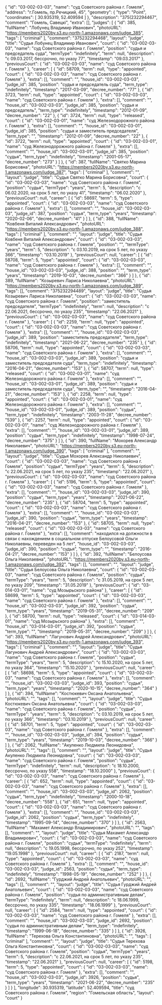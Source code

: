 {
    "id": "03-002-03-03",
    "name": "суд Советского района г. Гомеля",
    "address": "г.Гомель, пр.Речицкий, 45",
    "geometry": {
        "type": "Point",
        "coordinates": [
            30.935319,
            52.409594
        ]
    },
    "description": "375(232294467",
    "comment": "Гомель, Савецкі",
    "extra": [],
    "judges": [
        {
            "id": 385,
            "fullName": "Лобунец Владимир Иванович",
            "photoURL": "https://members2020by.s3.eu-north-1.amazonaws.com/judge_385",
            "tags": [
                "criminal"
            ],
            "comment": "375232294468",
            "layout": "judge",
            "title": "Судья Лобунец Владимир Иванович",
            "court": {
                "id": "03-002-03-03",
                "name": "суд Советского района г. Гомеля",
                "position": "судья и председатель суда",
                "termType": "indefinitely",
                "term": null,
                "description": "c 09.03.2017, бессрочно, по указу 77",
                "timestamp": "09.03.2017"
            },
            "previousCourt": {
                "id": "03-002-03-03",
                "name": "суд Советского района г. Гомеля"
            },
            "career": [
                {
                    "id": 58709,
                    "term": null,
                    "type": "appointed",
                    "court": {
                        "id": "03-002-03-03",
                        "name": "суд Советского района г. Гомеля"
                    },
                    "extra": [],
                    "comment": "",
                    "house_id": "03-002-03-03",
                    "judge_id": 385,
                    "position": "судья и председатель суда",
                    "term_type": "indefinitely",
                    "timestamp": "2017-03-09",
                    "decree_number": "77"
                },
                {
                    "id": 3723,
                    "term": null,
                    "type": "appointed",
                    "court": {
                        "id": "03-002-03-03",
                        "name": "суд Советского района г. Гомеля"
                    },
                    "extra": [],
                    "comment": "",
                    "house_id": "03-002-03-03",
                    "judge_id": 385,
                    "position": "судья и председатель",
                    "term_type": "indefinitely",
                    "timestamp": "2012-01-09",
                    "decree_number": "22"
                },
                {
                    "id": 3724,
                    "term": null,
                    "type": "released",
                    "court": {
                        "id": "03-002-03-01",
                        "name": "суд Железнодорожного района г. Гомеля"
                    },
                    "extra": [],
                    "comment": "",
                    "house_id": "03-002-03-01",
                    "judge_id": 385,
                    "position": "судья и заместитель председателя",
                    "term_type": "",
                    "timestamp": "2012-01-09",
                    "decree_number": "22"
                },
                {
                    "id": 3722,
                    "term": null,
                    "type": "appointed",
                    "court": {
                        "id": "03-002-03-01",
                        "name": "суд Железнодорожного района г. Гомеля"
                    },
                    "extra": [],
                    "comment": "",
                    "house_id": "03-002-03-01",
                    "judge_id": 385,
                    "position": "судья",
                    "term_type": "indefinitely",
                    "timestamp": "2001-05-17",
                    "decree_number": "273"
                }
            ]
        },
        {
            "id": 387,
            "fullName": "Святко Марина Борисовна",
            "photoURL": "https://members2020by.s3.eu-north-1.amazonaws.com/judge_387",
            "tags": [
                "criminal"
            ],
            "comment": "",
            "layout": "judge",
            "title": "Судья Святко Марина Борисовна",
            "court": {
                "id": "03-002-03-03",
                "name": "суд Советского района г. Гомеля",
                "position": "судья",
                "termType": "years",
                "term": 5,
                "description": "c 06.02.2020, на срок 5 лет, по указу 41",
                "timestamp": "06.02.2020"
            },
            "previousCourt": null,
            "career": [
                {
                    "id": 58697,
                    "term": 5,
                    "type": "appointed",
                    "court": {
                        "id": "03-002-03-03",
                        "name": "суд Советского района г. Гомеля"
                    },
                    "extra": [],
                    "comment": "",
                    "house_id": "03-002-03-03",
                    "judge_id": 387,
                    "position": "судья",
                    "term_type": "years",
                    "timestamp": "2020-02-06",
                    "decree_number": "41"
                }
            ]
        },
        {
            "id": 388,
            "fullName": "Ковбеня Виталий Александрович",
            "photoURL": "https://members2020by.s3.eu-north-1.amazonaws.com/judge_388",
            "tags": [
                "criminal"
            ],
            "comment": "",
            "layout": "judge",
            "title": "Судья Ковбеня Виталий Александрович",
            "court": {
                "id": "03-002-03-03",
                "name": "суд Советского района г. Гомеля",
                "position": "",
                "termType": "years",
                "term": 5,
                "description": "c 03.10.2019, на срок 5 лет, по указу 366",
                "timestamp": "03.10.2019"
            },
            "previousCourt": null,
            "career": [
                {
                    "id": 58708,
                    "term": 5,
                    "type": "appointed",
                    "court": {
                        "id": "03-002-03-03",
                        "name": "суд Советского района г. Гомеля"
                    },
                    "extra": [],
                    "comment": "",
                    "house_id": "03-002-03-03",
                    "judge_id": 388,
                    "position": "",
                    "term_type": "years",
                    "timestamp": "2019-10-03",
                    "decree_number": "366"
                }
            ]
        },
        {
            "id": 389,
            "fullName": "Козыревич Лариса Николаевна",
            "photoURL": "https://members2020by.s3.eu-north-1.amazonaws.com/judge_389",
            "tags": [],
            "comment": "375232294489",
            "layout": "judge",
            "title": "Судья Козыревич Лариса Николаевна",
            "court": {
                "id": "03-002-03-03",
                "name": "суд Советского района г. Гомеля",
                "position": "заместитель председателя",
                "termType": "indefinitely",
                "term": null,
                "description": "c 22.06.2021, бессрочно, по указу 235",
                "timestamp": "22.06.2021"
            },
            "previousCourt": {
                "id": "03-002-03-03",
                "name": "суд Советского района г. Гомеля"
            },
            "career": [
                {
                    "id": 2259,
                    "term": null,
                    "type": "appointed",
                    "court": {
                        "id": "03-002-03-03",
                        "name": "суд Советского района г. Гомеля"
                    },
                    "extra": [],
                    "comment": "",
                    "house_id": "03-002-03-03",
                    "judge_id": 389,
                    "position": "заместитель председателя",
                    "term_type": "indefinitely",
                    "timestamp": "2021-06-22",
                    "decree_number": "235"
                },
                {
                    "id": 58706,
                    "term": null,
                    "type": "appointed",
                    "court": {
                        "id": "03-002-03-03",
                        "name": "суд Советского района г. Гомеля"
                    },
                    "extra": [],
                    "comment": "",
                    "house_id": "03-002-03-03",
                    "judge_id": 389,
                    "position": "судья и заместитель председателя суда",
                    "term_type": "indefinitely",
                    "timestamp": "2016-04-21",
                    "decree_number": "153"
                },
                {
                    "id": 58707,
                    "term": null,
                    "type": "released",
                    "court": {
                        "id": "03-002-03-01",
                        "name": "суд Железнодорожного района г. Гомеля"
                    },
                    "extra": [],
                    "comment": "",
                    "house_id": "03-002-03-01",
                    "judge_id": 389,
                    "position": "судья и заместитель председателя суда",
                    "term_type": "",
                    "timestamp": "2016-04-21",
                    "decree_number": "153"
                },
                {
                    "id": 2258,
                    "term": null,
                    "type": "appointed",
                    "court": {
                        "id": "03-002-03-01",
                        "name": "суд Железнодорожного района г. Гомеля"
                    },
                    "extra": [],
                    "comment": "",
                    "house_id": "03-002-03-01",
                    "judge_id": 389,
                    "position": "судья",
                    "term_type": "indefinitely",
                    "timestamp": "2003-11-28",
                    "decree_number": "539"
                },
                {
                    "id": 2257,
                    "term": null,
                    "type": "appointed",
                    "court": {
                        "id": "03-002-03-01",
                        "name": "суд Железнодорожного района г. Гомеля"
                    },
                    "extra": [],
                    "comment": "",
                    "house_id": "03-002-03-01",
                    "judge_id": 389,
                    "position": "судья",
                    "term_type": "indefinitely",
                    "timestamp": "1998-07-24",
                    "decree_number": "375"
                }
            ]
        },
        {
            "id": 390,
            "fullName": "Мохорев Александр Николаевич",
            "photoURL": "https://members2020by.s3.eu-north-1.amazonaws.com/judge_390",
            "tags": [
                "criminal"
            ],
            "comment": "",
            "layout": "judge",
            "title": "Судья Мохорев Александр Николаевич",
            "court": {
                "id": "03-002-03-03",
                "name": "суд Советского района г. Гомеля",
                "position": "судья",
                "termType": "years",
                "term": 5,
                "description": "c 22.06.2021, на срок 5 лет, по указу 235",
                "timestamp": "22.06.2021"
            },
            "previousCourt": {
                "id": "03-002-03-03",
                "name": "суд Советского района г. Гомеля"
            },
            "career": [
                {
                    "id": 5196,
                    "term": 5,
                    "type": "appointed",
                    "court": {
                        "id": "03-002-03-03",
                        "name": "суд Советского района г. Гомеля"
                    },
                    "extra": [],
                    "comment": "",
                    "house_id": "03-002-03-03",
                    "judge_id": 390,
                    "position": "судья",
                    "term_type": "years",
                    "timestamp": "2021-06-22",
                    "decree_number": "235"
                },
                {
                    "id": 58704,
                    "term": 5,
                    "type": "appointed",
                    "court": {
                        "id": "03-002-03-03",
                        "name": "суд Советского района г. Гомеля"
                    },
                    "extra": [],
                    "comment": "",
                    "house_id": "03-002-03-03",
                    "judge_id": 390,
                    "position": "судья",
                    "term_type": "years",
                    "timestamp": "2016-04-21",
                    "decree_number": "153"
                },
                {
                    "id": 58705,
                    "term": null,
                    "type": "released",
                    "court": {
                        "id": "03-002-03-03",
                        "name": "суд Советского района г. Гомеля"
                    },
                    "extra": [],
                    "comment": "находился на должности в связи с нахождением в социальном отпуске Белоусовой Ольги Николаевны, переведен на 5 лет",
                    "house_id": "03-002-03-03",
                    "judge_id": 390,
                    "position": "судья",
                    "term_type": "",
                    "timestamp": "2016-04-21",
                    "decree_number": "153"
                }
            ]
        },
        {
            "id": 392,
            "fullName": "Белоусова Ольга Николаевна",
            "photoURL": "https://members2020by.s3.eu-north-1.amazonaws.com/judge_392",
            "tags": [],
            "comment": "",
            "layout": "judge",
            "title": "Судья Белоусова Ольга Николаевна",
            "court": {
                "id": "03-002-03-03",
                "name": "суд Советского района г. Гомеля",
                "position": "судья",
                "termType": "years",
                "term": 5,
                "description": "c 31.05.2019, на срок 5 лет, по указу 209",
                "timestamp": "31.05.2019"
            },
            "previousCourt": {
                "id": "03-014-03-01",
                "name": "суд Мозырьского района"
            },
            "career": [
                {
                    "id": 58699,
                    "term": 5,
                    "type": "appointed",
                    "court": {
                        "id": "03-002-03-03",
                        "name": "суд Советского района г. Гомеля"
                    },
                    "extra": [],
                    "comment": "",
                    "house_id": "03-002-03-03",
                    "judge_id": 392,
                    "position": "судья",
                    "term_type": "years",
                    "timestamp": "2019-05-31",
                    "decree_number": "209"
                },
                {
                    "id": 58700,
                    "term": null,
                    "type": "released",
                    "court": {
                        "id": "03-014-03-01",
                        "name": "суд Мозырьского района"
                    },
                    "extra": [],
                    "comment": "",
                    "house_id": "03-014-03-01",
                    "judge_id": 392,
                    "position": "судья",
                    "term_type": "",
                    "timestamp": "2019-05-31",
                    "decree_number": "209"
                }
            ]
        },
        {
            "id": 393,
            "fullName": "Лагунович Андрей Александрович",
            "photoURL": "https://members2020by.s3.eu-north-1.amazonaws.com/judge_393",
            "tags": [
                "criminal"
            ],
            "comment": "",
            "layout": "judge",
            "title": "Судья Лагунович Андрей Александрович",
            "court": {
                "id": "03-002-03-03",
                "name": "суд Советского района г. Гомеля",
                "position": "судья",
                "termType": "years",
                "term": 5,
                "description": "c 15.10.2020, на срок 5 лет, по указу 364",
                "timestamp": "15.10.2020"
            },
            "previousCourt": null,
            "career": [
                {
                    "id": 58698,
                    "term": 5,
                    "type": "appointed",
                    "court": {
                        "id": "03-002-03-03",
                        "name": "суд Советского района г. Гомеля"
                    },
                    "extra": [],
                    "comment": "",
                    "house_id": "03-002-03-03",
                    "judge_id": 393,
                    "position": "судья",
                    "term_type": "years",
                    "timestamp": "2020-10-15",
                    "decree_number": "364"
                }
            ]
        },
        {
            "id": 394,
            "fullName": "Костюкевич Оксана Анатольевна",
            "photoURL": "",
            "tags": [],
            "comment": "",
            "layout": "judge",
            "title": "Судья Костюкевич Оксана Анатольевна",
            "court": {
                "id": "03-002-03-03",
                "name": "суд Советского района г. Гомеля",
                "position": "судья",
                "termType": "years",
                "term": 5,
                "description": "c 03.10.2019, на срок 5 лет, по указу 366",
                "timestamp": "03.10.2019"
            },
            "previousCourt": null,
            "career": [
                {
                    "id": 58701,
                    "term": 5,
                    "type": "appointed",
                    "court": {
                        "id": "03-002-03-03",
                        "name": "суд Советского района г. Гомеля"
                    },
                    "extra": [],
                    "comment": "",
                    "house_id": "03-002-03-03",
                    "judge_id": 394,
                    "position": "судья",
                    "term_type": "years",
                    "timestamp": "2019-10-03",
                    "decree_number": "366"
                }
            ]
        },
        {
            "id": 2062,
            "fullName": "Акуленко Людмила Леонидовна",
            "photoURL": "",
            "tags": [],
            "comment": "",
            "layout": "judge",
            "title": "Судья Акуленко Людмила Леонидовна",
            "court": {
                "id": "03-002-03-03",
                "name": "суд Советского района г. Гомеля",
                "position": "судья",
                "termType": "indefinitely",
                "term": null,
                "description": "c 18.10.2000, бессрочно, по указу 558",
                "timestamp": "18.10.2000"
            },
            "previousCourt": {
                "id": "03-002-03-03",
                "name": "суд Советского района г. Гомеля"
            },
            "career": [
                {
                    "id": 652,
                    "term": null,
                    "type": "appointed",
                    "court": {
                        "id": "03-002-03-03",
                        "name": "суд Советского района г. Гомеля"
                    },
                    "extra": [],
                    "comment": "",
                    "house_id": "03-002-03-03",
                    "judge_id": 2062,
                    "position": "судья",
                    "term_type": "indefinitely",
                    "timestamp": "2000-10-18",
                    "decree_number": "558"
                },
                {
                    "id": 651,
                    "term": null,
                    "type": "appointed",
                    "court": {
                        "id": "03-002-03-03",
                        "name": "суд Советского района г. Гомеля"
                    },
                    "extra": [],
                    "comment": "",
                    "house_id": "03-002-03-03",
                    "judge_id": 2062,
                    "position": "судья",
                    "term_type": "indefinitely",
                    "timestamp": "1995-09-14",
                    "decree_number": "370"
                }
            ]
        },
        {
            "id": 2563,
            "fullName": "Махамет Александр Владимирович",
            "photoURL": "",
            "tags": [],
            "comment": "",
            "layout": "judge",
            "title": "Судья Махамет Александр Владимирович",
            "court": {
                "id": "03-002-03-03",
                "name": "суд Советского района г. Гомеля",
                "position": "судья",
                "termType": "indefinitely",
                "term": null,
                "description": "c 19.05.1998, бессрочно, по указу 252",
                "timestamp": "19.05.1998"
            },
            "previousCourt": null,
            "career": [
                {
                    "id": 2187,
                    "term": null,
                    "type": "appointed",
                    "court": {
                        "id": "03-002-03-03",
                        "name": "суд Советского района г. Гомеля"
                    },
                    "extra": [],
                    "comment": "",
                    "house_id": "03-002-03-03",
                    "judge_id": 2563,
                    "position": "судья",
                    "term_type": "indefinitely",
                    "timestamp": "1998-05-19",
                    "decree_number": "252"
                }
            ]
        },
        {
            "id": 2692,
            "fullName": "Гурджий Андрей Анатольевич",
            "photoURL": "",
            "tags": [],
            "comment": "",
            "layout": "judge",
            "title": "Судья Гурджий Андрей Анатольевич",
            "court": {
                "id": "03-002-03-03",
                "name": "суд Советского района г. Гомеля",
                "position": "судья по административным делам",
                "termType": "indefinitely",
                "term": null,
                "description": "c 18.06.1999, бессрочно, по указу 335",
                "timestamp": "18.06.1999"
            },
            "previousCourt": null,
            "career": [
                {
                    "id": 2584,
                    "term": null,
                    "type": "appointed",
                    "court": {
                        "id": "03-002-03-03",
                        "name": "суд Советского района г. Гомеля"
                    },
                    "extra": [],
                    "comment": "",
                    "house_id": "03-002-03-03",
                    "judge_id": 2692,
                    "position": "судья по административным делам",
                    "term_type": "indefinitely",
                    "timestamp": "1999-06-18",
                    "decree_number": "335"
                }
            ]
        },
        {
            "id": 3926,
            "fullName": "Терехова Ольга Константиновна",
            "photoURL": "",
            "tags": [
                "criminal"
            ],
            "comment": "",
            "layout": "judge",
            "title": "Судья Терехова Ольга Константиновна",
            "court": {
                "id": "03-002-03-03",
                "name": "суд Советского района г. Гомеля",
                "position": "судья",
                "termType": "years",
                "term": 5,
                "description": "c 22.06.2021, на срок 5 лет, по указу 235",
                "timestamp": "22.06.2021"
            },
            "previousCourt": null,
            "career": [
                {
                    "id": 5198,
                    "term": 5,
                    "type": "appointed",
                    "court": {
                        "id": "03-002-03-03",
                        "name": "суд Советского района г. Гомеля"
                    },
                    "extra": [],
                    "comment": "",
                    "house_id": "03-002-03-03",
                    "judge_id": 3926,
                    "position": "судья",
                    "term_type": "years",
                    "timestamp": "2021-06-22",
                    "decree_number": "235"
                }
            ]
        }
    ],
    "longitude": 30.935319,
    "latitude": 52.409594,
    "title": "суд Советского района г. Гомеля",
    "region": "Гомельская область",
    "layout": "court"
}